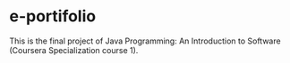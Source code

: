# e-portifolio
This is the final project of Java Programming: An Introduction to Software (Coursera Specialization course 1).
